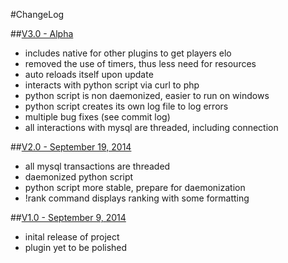 #ChangeLog

##[V3.0 - Alpha][3]

* includes native for other plugins to get players elo
* removed the use of timers, thus less need for resources
* auto reloads itself upon update
* interacts with python script via curl to php
* python script is non daemonized, easier to run on windows
* python script creates its own log file to log errors
* multiple bug fixes (see commit log)
* all interactions with mysql are threaded, including connection

##[V2.0 - September 19, 2014][2]

* all mysql transactions are threaded
* daemonized python script
* python script more stable, prepare for daemonization
* !rank command displays ranking with some formatting

##[V1.0 - September 9, 2014][1]

* inital release of project
* plugin yet to be polished

[3]: https://github.com/yusuf-a/tf2Skill/archive/master.zip
[2]: https://github.com/yusuf-a/tf2Skill/archive/v2.0.0.zip
[1]: https://github.com/yusuf-a/tf2Skill/archive/v1.0.zip